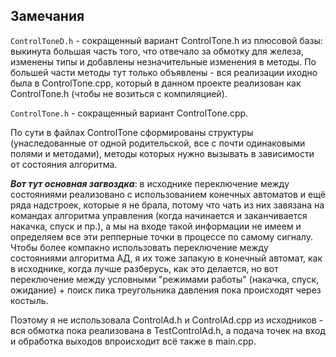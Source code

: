 ## Замечания

`ControlToneD.h` - сокращенный вариант ControlTone.h из плюсовой базы: выкинута большая часть того, что отвечало за обмотку для железа, изменены типы и добавлены незначительные изменения в методы. По большей части методы тут только объявлены - вся реализации иходно была в ControlTone.cpp, который в данном проекте реализован как ControlTone.h (чтобы не возиться с компиляцией).

`ControlTone.h` - сокращенный вариант ControlTone.cpp. 

По сути в файлах ControlTone сформированы структуры (унаследованные от одной родительской, все с почти одинаковыми полями и методами), методы которых нужно вызывать в зависимости от состояния алгоритма. 

***Вот тут основная загвоздка***: в исходнике переключение между состояниями реализовано с использованием конечных автоматов и ещё ряда надстроек, которые я не брала, потому что чать из них завязана на командах алгоритма управления (когда начинается и заканчивается накачка, спуск и пр.), а мы на входе такой информации не имеем и определяем все эти репперные точки в процессе по самому сигналу.
Чтобы более компакно использовать переключение между состояниями алгоритма АД, я их тоже запакую в конечный автомат, как в исходнике, когда лучше разберусь, как это делается, но вот переключение между условными "режимами работы" (накачка, спуск, ожидание) + поиск пика треугольника давления пока происходят через костыль.

Поэтому я не использовала ControlAd.h и ControlAd.cpp из исходников - вся обмотка пока реализована в TestControlAd.h, а подача точек на вход и обработка выходов впроисходит всё также в main.cpp.
